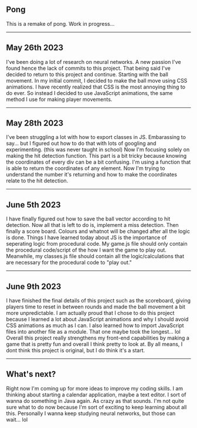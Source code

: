 ## Pong
This is a remake of pong. Work in progress...

---
## May 26th 2023
I've been doing a lot of research on neural networks.
A new passion I've found hence the lack of commits to this project.
That being said I've decided to return to this project and continue.
Starting with the ball movement. In my initial commit, I decided
to make the ball move using CSS animations.
I have recently realized that CSS is the most annoying thing to do
ever. So instead I decided to use JavaScript animations, the same
method I use for making player movements.

---
## May 28th 2023
I've been struggling a lot with how to export classes in JS.
Embarassing to say... but I figured out how to do that with
lots of googling and experimenting. (this was never taught in school)
Now I'm focusing solely on making the hit detection function.
This part is a bit tricky because knowing the coordinates of every
div can be a bit confusing. I'm using a function that is able to 
return the coordinates of any element. Now I'm trying to understand
the number it's returning and how to make the coordinates 
relate to the hit detection.

---
## June 5th 2023
I have finally figured out how to save the ball vector according to hit detection.
Now all that is left to do is, implement a miss detection.
Then finally a score board.
Colours and whatnot will be changed after all the logic is done.
Things I have learned today about JS is the importance of seperating logic from procedural code.
My game.js file should only contain the procedural code/script of the how I want the game to play out.
Meanwhile, my classes.js file should contain all the logic/calculations that are necessary for the procedural code
to "play out."

---
## June 9th 2023
I have finished the final details of this project such as the scoreboard, giving players time to reset in between rounds and made the ball movement a bit more unpredictable. I am actually proud that I chose to do this project because I learned a lot about JavaScript animations and why I should avoid CSS animations as
much as I can. I also learned how to import JavaScript files into another file as a module. That one maybe took the longest... lol
Overall this project really strengthens my front-end capabilities by making a game that is pretty fun and overall I think pretty to look at. By all means, I dont think this project is original, but I do think it's a start.

----------------------------------------------------------------
## What's next?
Right now I'm coming up for more ideas to improve my coding skills. I am thinking about starting a calendar application, maybe a text editor. I sort of wanna do something in Java again. As crazy as that sounds. I'm not quite sure what to do now because I'm sort of exciting to keep learning about all this. Personally I wanna keep studying neural networks, but those can wait... lol
